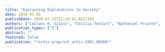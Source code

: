 ```yaml
---
title: "Explaining Explanations to Society"
date: 2018-01-01
publishDate: 2020-02-22T12:28:41.022739Z
authors: ["Leilani H. Gilpin", "Cecilia Testart", "Nathaniel Fruchte", "Julius Adebayo"]
publication_types: ["2"]
abstract: ""
featured: false
publication: "*arXiv preprint arXiv:1901.06560*"
---
```


